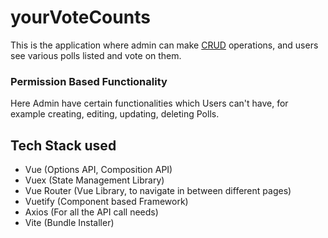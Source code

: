 #  yourVoteCounts

This is the application where admin can make [CRUD](https://www.freecodecamp.org/news/crud-operations-explained/) operations, and users see various polls listed and vote on them. 

### Permission Based Functionality
Here Admin have certain functionalities which Users can't have, for example creating, editing, updating, deleting Polls.

## Tech Stack used

- Vue (Options API, Composition API)
- Vuex (State Management Library)
- Vue Router (Vue Library, to navigate in between different pages)
- Vuetify (Component based Framework)
- Axios (For all the API call needs)
- Vite (Bundle Installer)

